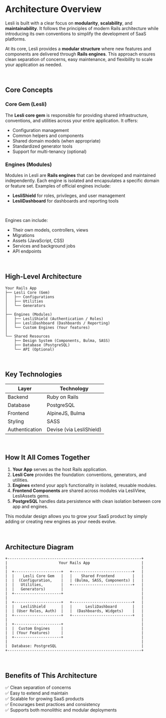 # Architecture Overview

Lesli is built with a clear focus on **modularity**, **scalability**, and **maintainability**. It follows the principles of modern Rails architecture while introducing its own conventions to simplify the development of SaaS platforms.

At its core, Lesli provides a **modular structure** where new features and components are delivered through **Rails engines**. This approach ensures clean separation of concerns, easy maintenance, and flexibility to scale your application as needed.


<br/>

## Core Concepts

### Core Gem (Lesli)
The **Lesli core gem** is responsible for providing shared infrastructure, conventions, and utilities across your entire application. It offers:

- Configuration management
- Common helpers and components
- Shared domain models (when appropriate)
- Standardized generator tools
- Support for multi-tenancy (optional)

### Engines (Modules)
Modules in Lesli are **Rails engines** that can be developed and maintained independently. Each engine is isolated and encapsulates a specific domain or feature set. Examples of official engines include:

- **LesliShield** for roles, privileges, and user management
- **LesliDashboard** for dashboards and reporting tools

<br/>

Engines can include: 

- Their own models, controllers, views
- Migrations
- Assets (JavaScript, CSS)
- Services and background jobs
- API endpoints


<br/>

## High-Level Architecture

```
Your Rails App
├── Lesli Core (Gem)
│   ├── Configurations
│   ├── Utilities
│   └── Generators
│
├── Engines (Modules)
│   ├── LesliShield (Authentication / Roles)
│   ├── LesliDashboard (Dashboards / Reporting)
│   └── Custom Engines (Your features)
│
└── Shared Resources
    ├── Design System (Components, Bulma, SASS)
    ├── Database (PostgreSQL)
    └── API (Optional)
```


<br/>

## Key Technologies

| Layer          | Technology     |
|----------------|----------------|
| Backend        | Ruby on Rails   |
| Database       | PostgreSQL      |
| Frontend       | AlpineJS, Bulma |
| Styling        | SASS            |
| Authentication | Devise (via LesliShield) |


<br/>

## How It All Comes Together

1. **Your App** serves as the host Rails application.
2. **Lesli Core** provides the foundation: conventions, generators, and utilities.
3. **Engines** extend your app’s functionality in isolated, reusable modules.
4. **Frontend Components** are shared across modules via LesliView, LesliAssets gems.
5. **PostgreSQL** handles data persistence with clean isolation between core app and engines.

This modular design allows you to grow your SaaS product by simply adding or creating new engines as your needs evolve.

<br/>

## Architecture Diagram

```
+------------------------------------------------------------+
|                       Your Rails App                       |
|                                                            |
|  +---------------------+   +---------------------------+   |
|  |    Lesli Core Gem   |   |    Shared Frontend        |   |
|  |  (Configuration,    |   | (Bulma, SASS, Components) |   |
|  |   Utilities,        |   +---------------------------+   |
|  |   Generators)       |                                   |
|  +---------------------+                                   |
|                                                            |
|  +---------------------+   +---------------------------+   |
|  |   LesliShield       |   |      LesliDashboard       |   |
|  | (User Roles, Auth)  |   |  (Dashboards, Widgets)    |   |
|  +---------------------+   +---------------------------+   |
|                                                            |
|  +---------------------+                                   |
|  |  Custom Engines     |                                   |
|  | (Your Features)     |                                   |
|  +---------------------+                                   |
|                                                            |
|  Database: PostgreSQL                                      |
+------------------------------------------------------------+
```

<br/>

## Benefits of This Architecture

✅ Clean separation of concerns  
✅ Easy to extend and maintain  
✅ Scalable for growing SaaS products  
✅ Encourages best practices and consistency  
✅ Supports both monolithic and modular deployments

